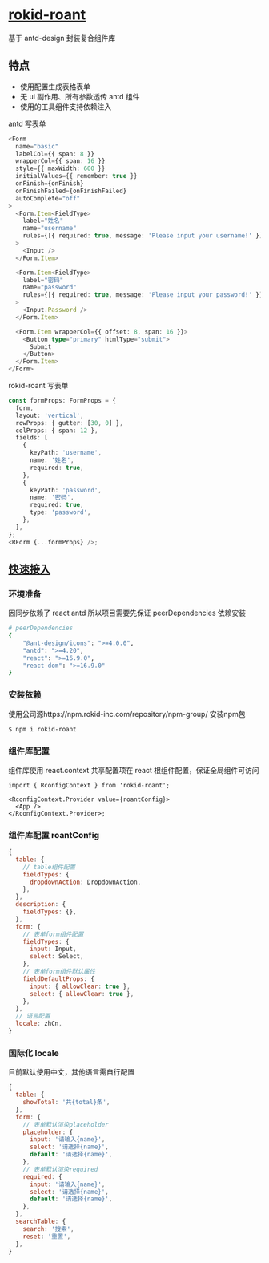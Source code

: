 # [rokid-roant](https://babybus333.github.io/roant)

基于 antd-design 封装复合组件库

## 特点
- 使用配置生成表格表单
- 无 ui 副作用、所有参数透传 antd 组件
- 使用的工具组件支持依赖注入

antd 写表单

```typescript
<Form
  name="basic"
  labelCol={{ span: 8 }}
  wrapperCol={{ span: 16 }}
  style={{ maxWidth: 600 }}
  initialValues={{ remember: true }}
  onFinish={onFinish}
  onFinishFailed={onFinishFailed}
  autoComplete="off"
>
  <Form.Item<FieldType>
    label="姓名"
    name="username"
    rules={[{ required: true, message: 'Please input your username!' }]}
  >
    <Input />
  </Form.Item>

  <Form.Item<FieldType>
    label="密码"
    name="password"
    rules={[{ required: true, message: 'Please input your password!' }]}
  >
    <Input.Password />
  </Form.Item>

  <Form.Item wrapperCol={{ offset: 8, span: 16 }}>
    <Button type="primary" htmlType="submit">
      Submit
    </Button>
  </Form.Item>
</Form>
```

rokid-roant 写表单

```typescript
const formProps: FormProps = {
  form,
  layout: 'vertical',
  rowProps: { gutter: [30, 0] },
  colProps: { span: 12 },
  fields: [
    {
      keyPath: 'username',
      name: '姓名',
      required: true,
    },
    {
      keyPath: 'password',
      name: '密码',
      required: true,
      type: 'password',
    },
  ],
};
<RForm {...formProps} />;
```

## [快速接入](https://babybus333.github.io/roant/guide)
### 环境准备

因同步依赖了 react antd 所以项目需要先保证 peerDependencies 依赖安装

```bash
# peerDependencies
{
    "@ant-design/icons": ">=4.0.0",
    "antd": ">=4.20",
    "react": ">=16.9.0",
    "react-dom": ">=16.9.0"
}
```

### 安装依赖
使用公司源https://npm.rokid-inc.com/repository/npm-group/ 安装npm包
```bash
$ npm i rokid-roant
```

### 组件库配置

组件库使用 react.context 共享配置项在 react 根组件配置，保证全局组件可访问

```tsx | pure
import { RconfigContext } from 'rokid-roant';

<RconfigContext.Provider value={roantConfig}>
  <App />
</RconfigContext.Provider>;
```

### 组件库配置 roantConfig

```js
{
  table: {
    // table组件配置
    fieldTypes: {
      dropdownAction: DropdownAction,
    },
  },
  description: {
    fieldTypes: {},
  },
  form: {
    // 表单form组件配置
    fieldTypes: {
      input: Input,
      select: Select,
    },
    // 表单form组件默认属性
    fieldDefaultProps: {
      input: { allowClear: true },
      select: { allowClear: true },
    },
  },
  // 语言配置
  locale: zhCn,
}
```

### 国际化 locale

目前默认使用中文，其他语言需自行配置

```js
{
  table: {
    showTotal: '共{total}条',
  },
  form: {
    // 表单默认渲染placeholder
    placeholder: {
      input: '请输入{name}',
      select: '请选择{name}',
      default: '请选择{name}',
    },
    // 表单默认渲染required
    required: {
      input: '请输入{name}',
      select: '请选择{name}',
      default: '请选择{name}',
    },
  },
  searchTable: {
    search: '搜索',
    reset: '重置',
  },
}
```

